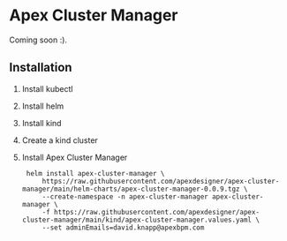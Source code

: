 # Apex Cluster Manager
Coming soon :).

## Installation

1. Install kubectl
1. Install helm
1. Install kind
1. Create a kind cluster
1. Install Apex Cluster Manager

        helm install apex-cluster-manager \
            https://raw.githubusercontent.com/apexdesigner/apex-cluster-manager/main/helm-charts/apex-cluster-manager-0.0.9.tgz \
            --create-namespace -n apex-cluster-manager apex-cluster-manager \
            -f https://raw.githubusercontent.com/apexdesigner/apex-cluster-manager/main/kind/apex-cluster-manager.values.yaml \
            --set adminEmails=david.knapp@apexbpm.com
